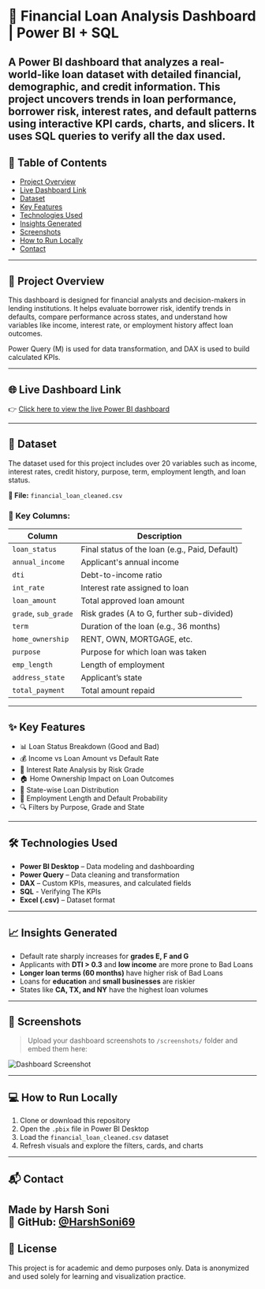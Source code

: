 # 💼 Financial Loan Analysis Dashboard | Power BI + SQL

A Power BI dashboard that analyzes a real-world-like loan dataset with detailed financial, demographic, and credit information. This project uncovers trends in loan performance, borrower risk, interest rates, and default patterns using interactive KPI cards, charts, and slicers. It uses SQL queries to verify all the dax used.
---

## 📌 Table of Contents
- [Project Overview](#project-overview)
- [Live Dashboard Link](#live-dashboard-link)
- [Dataset](#dataset)
- [Key Features](#key-features)
- [Technologies Used](#technologies-used)
- [Insights Generated](#insights-generated)
- [Screenshots](#screenshots)
- [How to Run Locally](#how-to-run-locally)
- [Contact](#contact)

---

## 📝 Project Overview

This dashboard is designed for financial analysts and decision-makers in lending institutions. It helps evaluate borrower risk, identify trends in defaults, compare performance across states, and understand how variables like income, interest rate, or employment history affect loan outcomes.

Power Query (M) is used for data transformation, and DAX is used to build calculated KPIs.

---

## 🌐 Live Dashboard Link

👉 [Click here to view the live Power BI dashboard](https://app.powerbi.com/view?r=eyJrIjoiODk5ZDUxYTItNjZjNy00YjFlLTkzNzMtZWQwNjEwNzI0NGJkIiwidCI6IjE3MjBjMDM1LWEwYTMtNDYwYS05YTE1LWExOWU5NTYyNWNjMyJ9)  

---

## 📂 Dataset

The dataset used for this project includes over 20 variables such as income, interest rates, credit history, purpose, term, employment length, and loan status.

**📁 File:** `financial_loan_cleaned.csv`

### 🔑 Key Columns:
| Column                | Description |
|------------------------|-------------|
| `loan_status`          | Final status of the loan (e.g., Paid, Default) |
| `annual_income`        | Applicant's annual income |
| `dti`                  | Debt-to-income ratio |
| `int_rate`             | Interest rate assigned to loan |
| `loan_amount`          | Total approved loan amount |
| `grade`, `sub_grade`   | Risk grades (A to G, further sub-divided) |
| `term`                 | Duration of the loan (e.g., 36 months) |
| `home_ownership`       | RENT, OWN, MORTGAGE, etc. |
| `purpose`              | Purpose for which loan was taken |
| `emp_length`           | Length of employment |
| `address_state`        | Applicant’s state |
| `total_payment`        | Total amount repaid |

---

## ✨ Key Features

- 📊 Loan Status Breakdown (Good and Bad)
- 💰 Income vs Loan Amount vs Default Rate
- 🧮 Interest Rate Analysis by Risk Grade
- 🏠 Home Ownership Impact on Loan Outcomes
- 📍 State-wise Loan Distribution
- 🧑 Employment Length and Default Probability
- 🔍 Filters by Purpose, Grade and State
---

## 🛠 Technologies Used

- **Power BI Desktop** – Data modeling and dashboarding  
- **Power Query** – Data cleaning and transformation  
- **DAX** – Custom KPIs, measures, and calculated fields
- **SQL** - Verifying The KPIs  
- **Excel (.csv)** – Dataset format  
---

## 📈 Insights Generated

- Default rate sharply increases for **grades E, F and G**
- Applicants with **DTI > 0.3** and **low income** are more prone to Bad Loans
- **Longer loan terms (60 months)** have higher risk of Bad Loans
- Loans for **education** and **small businesses** are riskier
- States like **CA, TX, and NY** have the highest loan volumes

---

## 📸 Screenshots

> Upload your dashboard screenshots to `/screenshots/` folder and embed them here:

![Dashboard Screenshot](screenshots/loan-dashboard-main.png)

---

## 💻 How to Run Locally

1. Clone or download this repository
2. Open the `.pbix` file in Power BI Desktop
3. Load the `financial_loan_cleaned.csv` dataset
4. Refresh visuals and explore the filters, cards, and charts

---

## 📬 Contact

Made by **Harsh Soni**  
🔗 GitHub: [@HarshSoni69](https://github.com/HarshSoni69)  
---

## 📝 License

This project is for academic and demo purposes only. Data is anonymized and used solely for learning and visualization practice.

